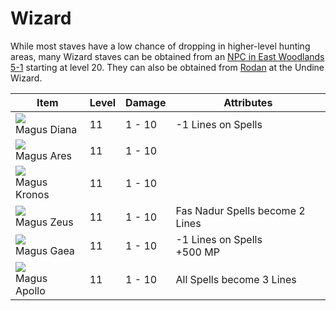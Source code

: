 # Wizard

While most staves have a low chance of dropping in higher-level hunting areas, many Wizard staves can be obtained from an [NPC in East Woodlands 5-1](../../crafting/staff_crafting) starting at level 20. They can also be obtained from [Rodan](../../quests/undiam_village) at the Undine Wizard.

| Item | Level | Damage | Attributes |
|-|-|-|-|
| <img src="../../images/sprites/diana.png"/> <br> Magus Diana | 11 | 1 - 10 | -1 Lines on Spells |
| <img src="../../images/sprites/ares.png"/> <br> Magus Ares  | 11 | 1 - 10 | |
| <img src="../../images/sprites/kronos.png"/> <br> Magus Kronos | 11 | 1 - 10 | |
| <img src="../../images/sprites/zeus.png"/> <br> Magus Zeus | 11 | 1 - 10 | Fas Nadur Spells become 2 Lines |
| <img src="../../images/sprites/gaea.png"/> <br> Magus Gaea | 11 | 1 - 10 | -1 Lines on Spells <br> +500 MP |
| <img src="../../images/sprites/apollo.png"/> <br> Magus Apollo | 11 | 1 - 10 | All Spells become 3 Lines |


